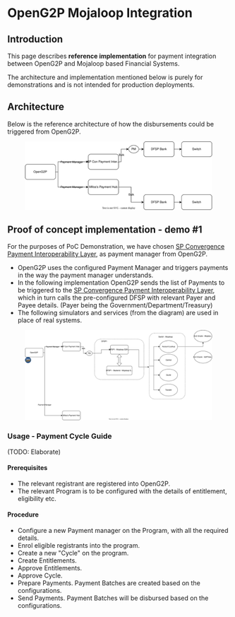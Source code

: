 # OpenG2P Mojaloop Integration

## Introduction

This page describes **reference implementation** for payment integration between OpenG2P and Mojaloop based Financial Systems.

The architecture and implementation mentioned below is purely for demonstrations and is not intended for production deployments.

## Architecture

Below is the reference architecture of how the disbursements could be triggered from OpenG2P.

<figure><img src="../../.gitbook/assets/openg2p-payment-manager-ref-drawio.svg" alt=""><figcaption></figcaption></figure>

## Proof of concept implementation - demo #1

For the purposes of PoC Demonstration, we have chosen [SP Convergence Payment Interoperability Layer](https://sp-convergence.github.io/payments-interoperability-layer/documentation/pocs/G2P.html), as payment manager from OpenG2P.

* OpenG2P uses the configured Payment Manager and triggers payments in the way the payment manager understands.
* In the following implementation OpenG2P sends the list of Payments to be triggered to the  [SP Convergence Payment Interoperability Layer](https://sp-convergence.github.io/payments-interoperability-layer/documentation/pocs/G2P.html), which in turn calls the pre-configured DFSP with relevant Payer and Payee details. (Payer being the Government/Department/Treasury)
* The following simulators and services (from the diagram) are used in place of real systems.

<figure><img src="../../.gitbook/assets/openg2p-payments-diagram-drawio.svg" alt=""><figcaption></figcaption></figure>

### Usage - Payment Cycle Guide

(TODO: Elaborate)

#### Prerequisites

* The relevant registrant are registered into OpenG2P.
* The relevant Program is to be configured with the details of entitlement, eligibility etc.

#### Procedure

* Configure a new Payment manager on the Program, with all the required details.
* Enrol eligible registrants into the program.
* Create a new "Cycle" on the program.
* Create Entitlements.
* Approve Entitlements.
* Approve Cycle.
* Prepare Payments. Payment Batches are created based on the configurations.&#x20;
* Send Payments. Payment Batches will be disbursed based on the configurations.
